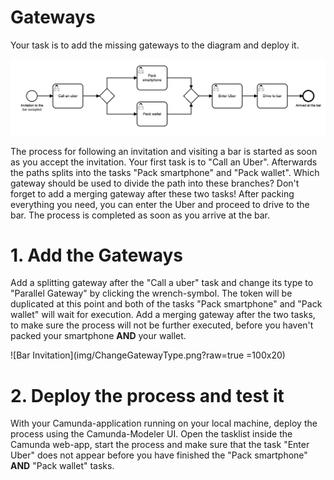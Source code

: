 # Gateways
Your task is to add the missing gateways to the diagram and deploy it.

![Gateway-exercise](img/Gateway-exercise.png?raw=true)


The process for following an invitation and visiting a bar is started as soon as you accept the invitation. Your first task is to "Call an Uber". Afterwards the paths splits into the tasks "Pack smartphone" and "Pack wallet". Which gateway should be used to divide the path into these branches? Don't forget to add a merging gateway after these two tasks! After packing everything you need, you can enter the Uber and proceed to drive to the bar. The process is completed as soon as you arrive at the bar.




# 1. Add the Gateways
Add a splitting gateway after the "Call a uber" task and change its type to "Parallel Gateway" by clicking the wrench-symbol. The token will be duplicated at this point and both of the tasks "Pack smartphone" and "Pack wallet" will wait for execution. Add a merging gateway after the two tasks, to make sure the process will not be further executed, before you haven't packed your smartphone **AND** your wallet.

![Bar Invitation](img/ChangeGatewayType.png?raw=true =100x20)



# 2. Deploy the process and test it
With your Camunda-application running on your local machine, deploy the process using the Camunda-Modeler UI. Open the tasklist inside the Camunda web-app, start the process and make sure that the task "Enter Uber" does not appear before you have finished the "Pack smartphone" **AND** "Pack wallet" tasks.

